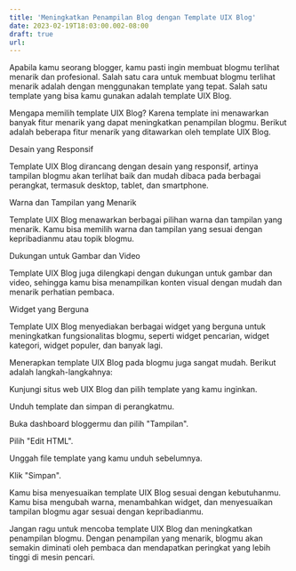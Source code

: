 ```yaml
---
title: 'Meningkatkan Penampilan Blog dengan Template UIX Blog'
date: 2023-02-19T18:03:00.002-08:00
draft: true
url: 
---
```


Apabila kamu seorang blogger, kamu pasti ingin membuat blogmu terlihat menarik dan profesional. Salah satu cara untuk membuat blogmu terlihat menarik adalah dengan menggunakan template yang tepat. Salah satu template yang bisa kamu gunakan adalah template UIX Blog.

  

Mengapa memilih template UIX Blog? Karena template ini menawarkan banyak fitur menarik yang dapat meningkatkan penampilan blogmu. Berikut adalah beberapa fitur menarik yang ditawarkan oleh template UIX Blog.

  

Desain yang Responsif

Template UIX Blog dirancang dengan desain yang responsif, artinya tampilan blogmu akan terlihat baik dan mudah dibaca pada berbagai perangkat, termasuk desktop, tablet, dan smartphone.

  

Warna dan Tampilan yang Menarik

Template UIX Blog menawarkan berbagai pilihan warna dan tampilan yang menarik. Kamu bisa memilih warna dan tampilan yang sesuai dengan kepribadianmu atau topik blogmu.

  

Dukungan untuk Gambar dan Video

Template UIX Blog juga dilengkapi dengan dukungan untuk gambar dan video, sehingga kamu bisa menampilkan konten visual dengan mudah dan menarik perhatian pembaca.

  

Widget yang Berguna

Template UIX Blog menyediakan berbagai widget yang berguna untuk meningkatkan fungsionalitas blogmu, seperti widget pencarian, widget kategori, widget populer, dan banyak lagi.

  

Menerapkan template UIX Blog pada blogmu juga sangat mudah. Berikut adalah langkah-langkahnya:

  

Kunjungi situs web UIX Blog dan pilih template yang kamu inginkan.

Unduh template dan simpan di perangkatmu.

Buka dashboard bloggermu dan pilih "Tampilan".

Pilih "Edit HTML".

Unggah file template yang kamu unduh sebelumnya.

Klik "Simpan".

Kamu bisa menyesuaikan template UIX Blog sesuai dengan kebutuhanmu. Kamu bisa mengubah warna, menambahkan widget, dan menyesuaikan tampilan blogmu agar sesuai dengan kepribadianmu.

  

Jangan ragu untuk mencoba template UIX Blog dan meningkatkan penampilan blogmu. Dengan penampilan yang menarik, blogmu akan semakin diminati oleh pembaca dan mendapatkan peringkat yang lebih tinggi di mesin pencari.